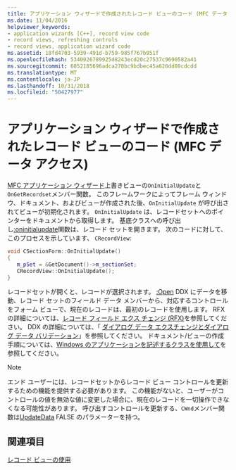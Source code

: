 ```yaml
---
title: アプリケーション ウィザードで作成されたレコード ビューのコード (MFC データ アクセス)
ms.date: 11/04/2016
helpviewer_keywords:
- application wizards [C++], record view code
- record views, refreshing controls
- record views, application wizard code
ms.assetid: 18fd4703-5939-491d-b759-985f767b951f
ms.openlocfilehash: 5340926789925d8243ecd20c27537c9690582a41
ms.sourcegitcommit: 6052185696adca270bc9bdbec45a626dd89cdcdd
ms.translationtype: MT
ms.contentlocale: ja-JP
ms.lasthandoff: 10/31/2018
ms.locfileid: "50427977"
---
```

# <a name="record-view-code-created-by-application-wizard--mfc-data-access"></a>アプリケーション ウィザードで作成されたレコード ビューのコード (MFC データ アクセス)

[MFC アプリケーション ウィザード](../mfc/reference/database-support-mfc-application-wizard.md)上書きビューの`OnInitialUpdate`と`OnGetRecordset`メンバー関数。 このフレームワークによってフレーム ウィンドウ、ドキュメント、およびビューが作成された後、`OnInitialUpdate` が呼び出されてビューが初期化されます。 `OnInitialUpdate` は、レコードセットへのポインターをドキュメントから取得します。 基底クラスへの呼び出し[:oninitialupdate](../mfc/reference/cview-class.md#oninitialupdate)関数は、レコード セットを開きます。 次のコードに対して、このプロセスを示しています、 `CRecordView`:

```cpp
void CSectionForm::OnInitialUpdate()
{
   m_pSet = &GetDocument()->m_sectionSet;
   CRecordView::OnInitialUpdate();
}
```

レコードセットが開くと、レコードが選択されます。 [:Open](../mfc/reference/crecordset-class.md#open) DDX にデータを移動、レコード セットのフィールド データ メンバーから、対応するコントロールをフォーム ビューで、現在のレコードは、最初のレコードを使用します。 RFX の詳細については、[レコード フィールド エクス チェンジ (RFX)](../data/odbc/record-field-exchange-rfx.md)を参照してください。 DDX の詳細については、「 [ダイアログ データ エクスチェンジとダイアログ データ バリデーション](../mfc/dialog-data-exchange-and-validation.md)」を参照してください。 ドキュメント/ビューの作成手順については、[Windows のアプリケーションを記述するクラスを使用して](../mfc/using-the-classes-to-write-applications-for-windows.md)を参照してください。

> [!NOTE]
>  エンド ユーザーには、レコードセットからレコード ビュー コントロールを更新するための機能を提供する必要があります。 この機能がないと、ユーザーがコントロールの値を無効な値に変更した場合に、現在のレコードを一切操作できなくなる可能性があります。 呼び出すコントロールを更新する、`CWnd`メンバー関数は[UpdateData](../mfc/reference/cwnd-class.md#updatedata) FALSE のパラメーターを持つ。

## <a name="see-also"></a>関連項目

[レコード ビューの使用](../data/using-a-record-view-mfc-data-access.md)